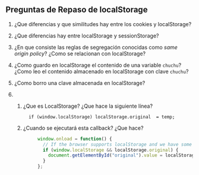 ## Preguntas de Repaso de localStorage

1.  ¿Que diferencias y que similitudes hay entre los cookies y
    localStorage?

2.  ¿Que diferencias hay entre localStorage y sessionStorage?

3.  ¿En que consiste las reglas de segregación conocidas como
    <span>*same origin policy*</span>? ¿Como se relacionan con
    localStorage?

4.  ¿Como guardo en localStorage el contenido de una variable `chuchu`?
    ¿Como leo el contenido almacenado en localStorage con clave
    `chuchu`?

5.  ¿Como borro una clave almacenada en localStorage?

6.  1.  ¿Que es LocalStorage? ¿Que hace la siguiente línea?

              if (window.localStorage) localStorage.original  = temp;

    2.  ¿Cuando se ejecutará esta callback? ¿Que hace?

```javascript
            window.onload = function() {
              // If the browser supports localStorage and we have some stored data
              if (window.localStorage && localStorage.original) {
                document.getElementById("original").value = localStorage.original;
              }
            };
```

